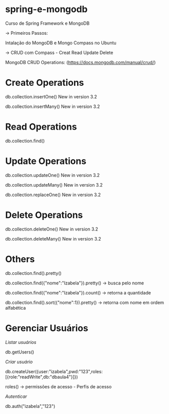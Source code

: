 # spring-e-mongodb
Curso de Spring Framework e MongoDB


-> Primeiros Passos:

Intalação do MongoDB e Mongo Compass no Ubuntu

-> CRUD com Compass - Creat Read Update Delete

MongoDB CRUD Operations: (https://docs.mongodb.com/manual/crud/)

# Create Operations
db.collection.insertOne() New in version 3.2

db.collection.insertMany() New in version 3.2
# Read Operations
db.collection.find()
# Update Operations
db.collection.updateOne() New in version 3.2

db.collection.updateMany() New in version 3.2

db.collection.replaceOne() New in version 3.2
# Delete Operations
db.collection.deleteOne() New in version 3.2

db.collection.deleteMany() New in version 3.2

# Others
db.collection.find().pretty() 

db.collection.find({"nome":"Izabela"}).pretty() -> busca pelo nome 

db.collection.find({"nome":"Izabela"}).count() -> retorna a quantidade

db.collection.find().sort({"nome":1}).pretty() -> retorna com nome em ordem alfabética

# Gerenciar Usuários
*Listar usuários*

db.getUsers()

*Criar usuário*

db.createUser({user:"izabela",pwd:"123",roles:[{role:"readWrite",db:"dbaula4"}]})

roles() -> permissões de acesso - Perfis de acesso

*Autenticar*

db.auth("izabela","123")


